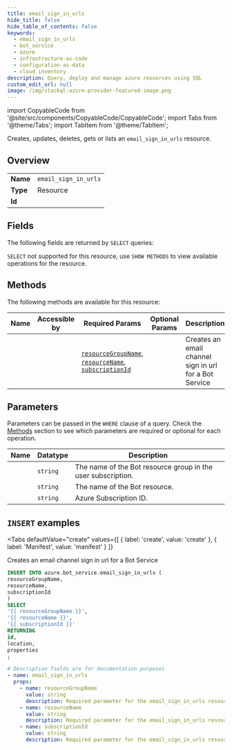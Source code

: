 ```yaml
--- 
title: email_sign_in_urls
hide_title: false
hide_table_of_contents: false
keywords:
  - email_sign_in_urls
  - bot_service
  - azure
  - infrastructure-as-code
  - configuration-as-data
  - cloud inventory
description: Query, deploy and manage azure resources using SQL
custom_edit_url: null
image: /img/stackql-azure-provider-featured-image.png
---
```


import CopyableCode from '@site/src/components/CopyableCode/CopyableCode';
import Tabs from '@theme/Tabs';
import TabItem from '@theme/TabItem';

Creates, updates, deletes, gets or lists an <code>email_sign_in_urls</code> resource.

## Overview
<table><tbody>
<tr><td><b>Name</b></td><td><code>email_sign_in_urls</code></td></tr>
<tr><td><b>Type</b></td><td>Resource</td></tr>
<tr><td><b>Id</b></td><td><CopyableCode code="azure.bot_service.email_sign_in_urls" /></td></tr>
</tbody></table>

## Fields

The following fields are returned by `SELECT` queries:

`SELECT` not supported for this resource, use `SHOW METHODS` to view available operations for the resource.


## Methods

The following methods are available for this resource:

<table>
<thead>
    <tr>
    <th>Name</th>
    <th>Accessible by</th>
    <th>Required Params</th>
    <th>Optional Params</th>
    <th>Description</th>
    </tr>
</thead>
<tbody>
<tr>
    <td><a href="#create"><CopyableCode code="create" /></a></td>
    <td><CopyableCode code="insert" /></td>
    <td><a href="#parameter-resourceGroupName"><code>resourceGroupName</code></a>, <a href="#parameter-resourceName"><code>resourceName</code></a>, <a href="#parameter-subscriptionId"><code>subscriptionId</code></a></td>
    <td></td>
    <td>Creates an email channel sign in url for a Bot Service</td>
</tr>
</tbody>
</table>

## Parameters

Parameters can be passed in the `WHERE` clause of a query. Check the [Methods](#methods) section to see which parameters are required or optional for each operation.

<table>
<thead>
    <tr>
    <th>Name</th>
    <th>Datatype</th>
    <th>Description</th>
    </tr>
</thead>
<tbody>
<tr id="parameter-resourceGroupName">
    <td><CopyableCode code="resourceGroupName" /></td>
    <td><code>string</code></td>
    <td>The name of the Bot resource group in the user subscription.</td>
</tr>
<tr id="parameter-resourceName">
    <td><CopyableCode code="resourceName" /></td>
    <td><code>string</code></td>
    <td>The name of the Bot resource.</td>
</tr>
<tr id="parameter-subscriptionId">
    <td><CopyableCode code="subscriptionId" /></td>
    <td><code>string</code></td>
    <td>Azure Subscription ID.</td>
</tr>
</tbody>
</table>

## `INSERT` examples

<Tabs
    defaultValue="create"
    values={[
        { label: 'create', value: 'create' },
        { label: 'Manifest', value: 'manifest' }
    ]}
>
<TabItem value="create">

Creates an email channel sign in url for a Bot Service

```sql
INSERT INTO azure.bot_service.email_sign_in_urls (
resourceGroupName,
resourceName,
subscriptionId
)
SELECT 
'{{ resourceGroupName }}',
'{{ resourceName }}',
'{{ subscriptionId }}'
RETURNING
id,
location,
properties
;
```
</TabItem>
<TabItem value="manifest">

```yaml
# Description fields are for documentation purposes
- name: email_sign_in_urls
  props:
    - name: resourceGroupName
      value: string
      description: Required parameter for the email_sign_in_urls resource.
    - name: resourceName
      value: string
      description: Required parameter for the email_sign_in_urls resource.
    - name: subscriptionId
      value: string
      description: Required parameter for the email_sign_in_urls resource.
```
</TabItem>
</Tabs>
